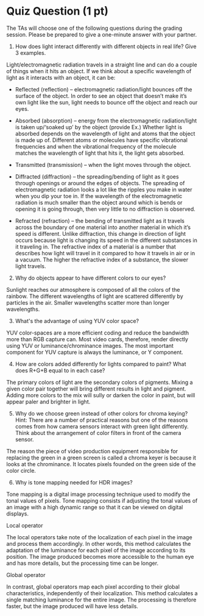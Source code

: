 # Quiz Question (1 pt)

The TAs will choose one of the following questions during the grading session. Please be prepared to give a one-minute answer with your partner.

1. How does light interact differently with different objects in real life? Give 3 examples. 

Light/electromagnetic radiation travels in a straight line and can do a couple of things when it hits an object. If we think about a specific wavelength of light as it interacts with an object, it can be:

* Reflected (reflection) – electromagnetic radiation/light bounces off the surface of the object. In order to see an object that doesn’t make it’s own light like the sun, light needs to bounce off the object and reach our eyes.

* Absorbed (absorption) – energy from the electromagnetic radiation/light is taken up/‘soaked up’ by the object (provide Ex.) Whether light is absorbed depends on the wavelength of light and atoms that the object is made up of. Different atoms or molecules have specific vibrational frequencies and when the vibrational frequency of the molecule matches the wavelength of light that hits it, the light gets absorbed.

* Transmitted (transmission) – when the light moves through the object.

* Diffracted (diffraction) – the spreading/bending of light as it goes through openings or around the edges of objects. The spreading of electromagnetic radiation looks a lot like the ripples you make in water when you dip your toe in. If the wavelength of the electromagnetic radiation is much smaller than the object around which is bends or opening it is going through, then very little to no diffraction is observed.

* Refracted (refraction) – the bending of transmitted light as it travels across the boundary of one material into another material in which it’s speed is different. Unlike diffraction, this change in direction of light occurs because light is changing its speed in the different substances in it traveling in. The refractive index of a material is a number that describes how light will travel in it compared to how it travels in air or in a vacuum. The higher the refractive index of a substance, the slower light travels.

2. Why do objects appear to have different colors to our eyes?

Sunlight reaches our atmosphere is composed of all the colors of the rainbow. The different wavelengths of light are scattered differently by particles in the air. Smaller wavelengths scatter more than longer wavelengths.

3. What's the advantage of using YUV color space?

YUV color-spaces are a more efficient coding and reduce the bandwidth more than RGB capture can. Most video cards, therefore, render directly using YUV or luminance/chrominance images. The most important component for YUV capture is always the luminance, or Y component.

4. How are colors added differently for lights compared to paint? What does R+G+B equal to in each case?

The primary colors of light are the secondary colors of pigments. Mixing a given color pair together will bring different results in light and pigment. Adding more colors to the mix will sully or darken the color in paint, but will appear paler and brighter in light.

5. Why do we choose green instead of other colors for chroma keying? Hint: There are a number of practical reasons but one of the reasons comes from how camera sensors interact with green light differently. Think about the arrangement of color filters in front of the camera sensor.

The reason the piece of video production equipment responsible for replacing the green in a green screen is called a chroma keyer is because it looks at the chrominance. It locates pixels founded on the green side of the color circle.

6. Why is tone mapping needed for HDR images?

Tone mapping is a digital image processing technique used to modify the tonal values of pixels. Tone mapping consists if adjusting the tonal values of an image with a high dynamic range so that it can be viewed on digital displays.

Local operator

The local operators take note of the localization of each pixel in the image and process them accordingly. In other words, this method calculates the adaptation of the luminance for each pixel of the image according to its position. The image produced becomes more accessible to the human eye and has more details, but the processing time can be longer.

Global operator

In contrast, global operators map each pixel according to their global characteristics, independently of their localization. This method calculates a single matching luminance for the entire image. The processing is therefore faster, but the image produced will have less details.
